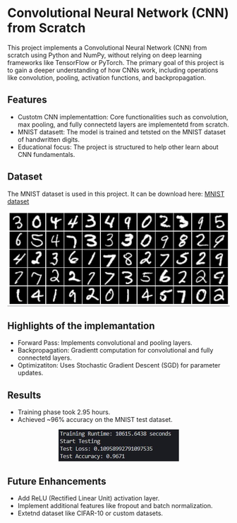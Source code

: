 # Convolutional Neural Network (CNN) from Scratch
This project implements a Convolutional Neural Network (CNN) from scratch using Python and NumPy, without relying on deep learning frameworks like TensorFlow or PyTorch. The primary goal of this project is to gain a deeper understanding of how CNNs work, including operations like convolution, pooling, activation functions, and backpropagation.

## Features
* Custotm CNN implementattion: Core functionalities such as convolution, max pooling, and fully connectetd layers are implementetd from scratch.
* MNIST datasett: The model is trained and tetsted on the MNIST dataset of handwritten digits.
* Educational focus: The project is structured to help other learn about CNN fundamentals.

## Dataset
The MNIST dataset is used in this project. It can be download here: [MNIST dataset](https://yann.lecun.com/exdb/mnist/)

<p align='center'><img src="images/mnist-sample.jpg"></p>

## Highlights of the implemantation
* Forward Pass: Implements convolutional and pooling layers.
* Backpropagation: Gradientt computation for convolutional and fully connectetd layers.
* Optimizatiton: Uses Stochastic Gradient Descent (SGD) for parameter updates.

## Results
* Training phase took 2.95 hours. 
* Achieved ~96% accuracy on the MNIST test dataset.

<p align='center'><img src="images/results.jpg"></p>

## Future Enhancements
* Add ReLU (Rectified Linear Unit) activation layer.
* Implement additional features like fropout and batch normalization.
* Extetnd dataset like CIFAR-10 or custom datasets.

